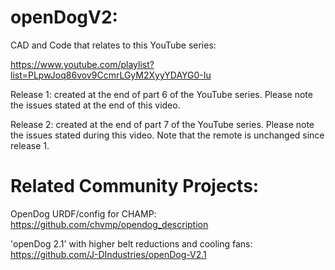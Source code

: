 # openDogV2:

CAD and Code that relates to this YouTube series:

https://www.youtube.com/playlist?list=PLpwJoq86vov9CcmrLGyM2XyyYDAYG0-Iu

Release 1: created at the end of part 6 of the YouTube series. Please note the issues stated at the end of this video.

Release 2: created at the end of part 7 of the YouTube series. Please note the issues stated during this video. Note that the remote is unchanged since release 1.

 # Related Community Projects:
 
 OpenDog URDF/config for CHAMP: https://github.com/chvmp/opendog_description
 
 'openDog 2.1' with higher belt reductions and cooling fans: https://github.com/J-DIndustries/openDog-V2.1
